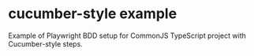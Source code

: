 # cucumber-style example

Example of Playwright BDD setup for CommonJS TypeScript project with Cucumber-style steps.